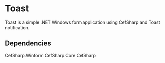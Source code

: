 # Toast
Toast is a simple .NET Windows form application using CefSharp and Toast notification. 

## Dependencies
CefSharp.Winform
CefSharp.Core
CefSharp

